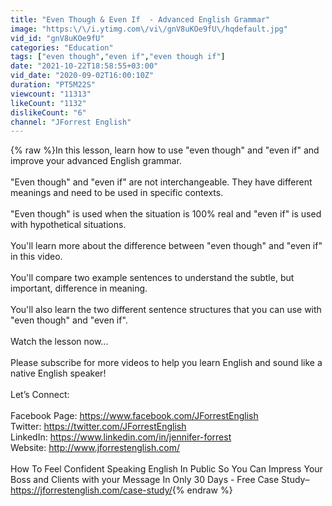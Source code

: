 ```yaml
---
title: "Even Though & Even If  - Advanced English Grammar"
image: "https:\/\/i.ytimg.com\/vi\/gnV8uKOe9fU\/hqdefault.jpg"
vid_id: "gnV8uKOe9fU"
categories: "Education"
tags: ["even though","even if","even though if"]
date: "2021-10-22T18:58:55+03:00"
vid_date: "2020-09-02T16:00:10Z"
duration: "PT5M22S"
viewcount: "11313"
likeCount: "1132"
dislikeCount: "6"
channel: "JForrest English"
---
```

{% raw %}In this lesson, learn how to use &quot;even though&quot; and &quot;even if&quot; and improve your advanced English grammar. <br /><br />&quot;Even though&quot; and &quot;even if&quot; are not interchangeable. They have different meanings and need to be used in specific contexts. <br /><br />&quot;Even though&quot; is used when the situation is 100% real and &quot;even if&quot; is used with hypothetical situations. <br /><br />You'll learn more about the difference between &quot;even though&quot; and &quot;even if&quot; in this video. <br /><br />You'll compare two example sentences to understand the subtle, but important, difference in meaning. <br /><br />You'll also learn the two different sentence structures that you can use with &quot;even though&quot; and &quot;even if&quot;. <br /><br />Watch the lesson now...<br /><br />Please subscribe for more videos to help you learn English and sound like a native English speaker!  <br /><br />Let’s Connect: <br /><br />Facebook Page: <a rel="nofollow" target="blank" href="https://www.facebook.com/JForrestEnglish">https://www.facebook.com/JForrestEnglish</a> <br />Twitter: <a rel="nofollow" target="blank" href="https://twitter.com/JForrestEnglish">https://twitter.com/JForrestEnglish</a><br />LinkedIn: <a rel="nofollow" target="blank" href="https://www.linkedin.com/in/jennifer-forrest">https://www.linkedin.com/in/jennifer-forrest</a><br />Website: <a rel="nofollow" target="blank" href="http://www.jforrestenglish.com/">http://www.jforrestenglish.com/</a> <br /><br />How To Feel Confident Speaking English In Public So You Can Impress Your Boss and Clients with your Message In Only 30 Days - Free Case Study– <a rel="nofollow" target="blank" href="https://jforrestenglish.com/case-study/">https://jforrestenglish.com/case-study/</a>{% endraw %}
